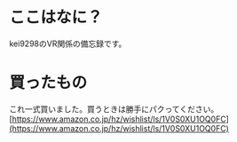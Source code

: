 # ここはなに？
kei9298のVR関係の備忘録です。

# 買ったもの
これ一式買いました。買うときは勝手にパクってください。  
[https://www.amazon.co.jp/hz/wishlist/ls/1V0S0XU1OQ0FC](https://www.amazon.co.jp/hz/wishlist/ls/1V0S0XU1OQ0FC)
